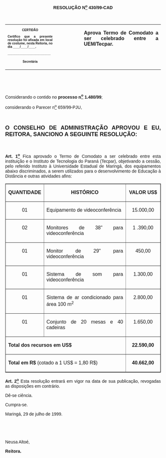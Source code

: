 <BODY>

<B><FONT FACE="Arial"><P ALIGN="CENTER"></P>
<P ALIGN="CENTER">&nbsp;</P>
<P ALIGN="CENTER">RESOLU&Ccedil;&Atilde;O  N<U><SUP>o</U></SUP> 430/99-CAD</P>
<P ALIGN="JUSTIFY"></P>
<P ALIGN="JUSTIFY">&nbsp;</P></B></FONT>
<TABLE CELLSPACING=0 BORDER=0 CELLPADDING=7 WIDTH=621>
<TR><TD WIDTH="32%" VALIGN="TOP">
<B><FONT FACE="Arial" SIZE=1><P ALIGN="CENTER">CERTID&Atilde;O</P>
<P ALIGN="JUSTIFY">   Certifico que a presente resolu&ccedil;&atilde;o foi afixada em local de costume, nesta Reitoria, no dia ____/____/____.</P>
<P ALIGN="JUSTIFY"></P>
<P ALIGN="JUSTIFY">_________________________</P>
<P ALIGN="CENTER">Secret&aacute;ria</B></FONT></TD>
<TD WIDTH="17%" VALIGN="TOP">&nbsp;</TD>
<TD WIDTH="52%" VALIGN="TOP">
<B><FONT FACE="Arial"><P ALIGN="JUSTIFY">Aprova Termo de Comodato a ser celebrado entre a UEM/Tecpar.</B></FONT></TD>
</TR>
</TABLE>

<FONT FACE="Arial"><P ALIGN="JUSTIFY"></P>
<P ALIGN="JUSTIFY">&nbsp;</P>
<P ALIGN="JUSTIFY">&nbsp;</P>
<P ALIGN="JUSTIFY">&#9;Considerando o contido no <B>processo n<U><SUP>o</U></SUP> 1.480/99</B>;</P>
<P ALIGN="JUSTIFY">&#9;considerando o Parecer n<U><SUP>o</U></SUP> 659/99-PJU,</P>
<P ALIGN="JUSTIFY"></P>
<P ALIGN="JUSTIFY">&nbsp;</P>
</FONT><B><FONT FACE="Arial" SIZE=4><P ALIGN="JUSTIFY">O CONSELHO DE ADMINISTRA&Ccedil;&Atilde;O APROVOU E EU, REITORA, SANCIONO A SEGUINTE RESOLU&Ccedil;&Atilde;O:</P>
</FONT><FONT FACE="Arial"><P ALIGN="JUSTIFY"></P>
<P ALIGN="JUSTIFY">&nbsp;</P>
</B><P ALIGN="JUSTIFY">&#9;<B>Art. 1<U><SUP>o</B></U></SUP> Fica aprovado o Termo de Comodato a ser celebrado entre esta institui&ccedil;&atilde;o e o Instituto de Tecnologia do Paran&aacute; (Tecpar), objetivando a cess&atilde;o, pelo referido Instituto &agrave; Universidade Estadual de Maring&aacute;, dos equipamentos abaixo discriminados, a serem utilizados para o desenvolvimento de Educa&ccedil;&atilde;o &agrave; Dist&acirc;ncia e outras atividades afins:</P>
<P ALIGN="JUSTIFY"></P></FONT>
<TABLE BORDER CELLSPACING=1 CELLPADDING=4 WIDTH=623>
<TR><TD WIDTH="20%" VALIGN="TOP">
<B><FONT FACE="Arial"><P ALIGN="JUSTIFY">QUANTIDADE</B></FONT></TD>
<TD WIDTH="56%" VALIGN="TOP">
<B><FONT FACE="Arial"><P ALIGN="CENTER">HIST&Oacute;RICO</B></FONT></TD>
<TD WIDTH="23%" VALIGN="TOP">
<B><FONT FACE="Arial"><P ALIGN="CENTER">VALOR US$</B></FONT></TD>
</TR>
<TR><TD WIDTH="20%" VALIGN="TOP">
<FONT FACE="Arial"><P ALIGN="CENTER">01</FONT></TD>
<TD WIDTH="56%" VALIGN="TOP">
<FONT FACE="Arial"><P ALIGN="JUSTIFY">Equipamento de videoconfer&ecirc;ncia</FONT></TD>
<TD WIDTH="23%" VALIGN="TOP">
<FONT FACE="Arial"><P ALIGN="CENTER">15.000,00</FONT></TD>
</TR>
<TR><TD WIDTH="20%" VALIGN="TOP">
<FONT FACE="Arial"><P ALIGN="CENTER">02</FONT></TD>
<TD WIDTH="56%" VALIGN="TOP">
<FONT FACE="Arial"><P ALIGN="JUSTIFY">Monitores de 38&quot; para videoconfer&ecirc;ncia</FONT></TD>
<TD WIDTH="23%" VALIGN="TOP">
<FONT FACE="Arial"><P ALIGN="CENTER">1 .390,00</FONT></TD>
</TR>
<TR><TD WIDTH="20%" VALIGN="TOP">
<FONT FACE="Arial"><P ALIGN="CENTER">01</FONT></TD>
<TD WIDTH="56%" VALIGN="TOP">
<FONT FACE="Arial"><P ALIGN="JUSTIFY">Monitor de 29&quot; para videoconfer&ecirc;ncia</FONT></TD>
<TD WIDTH="23%" VALIGN="TOP">
<FONT FACE="Arial"><P ALIGN="CENTER">   450,00</FONT></TD>
</TR>
<TR><TD WIDTH="20%" VALIGN="TOP">
<FONT FACE="Arial"><P ALIGN="CENTER">01</FONT></TD>
<TD WIDTH="56%" VALIGN="TOP">
<FONT FACE="Arial"><P ALIGN="JUSTIFY">Sistema de som para videoconfer&ecirc;ncia</FONT></TD>
<TD WIDTH="23%" VALIGN="TOP">
<FONT FACE="Arial"><P ALIGN="CENTER">1.300,00</FONT></TD>
</TR>
<TR><TD WIDTH="20%" VALIGN="TOP">
<FONT FACE="Arial"><P ALIGN="CENTER">01</FONT></TD>
<TD WIDTH="56%" VALIGN="TOP">
<FONT FACE="Arial"><P ALIGN="JUSTIFY">Sistema de ar condicionado para &aacute;rea 100 m<SUP>2</SUP></FONT></TD>
<TD WIDTH="23%" VALIGN="TOP">
<FONT FACE="Arial"><P ALIGN="CENTER">2.800,00</FONT></TD>
</TR>
<TR><TD WIDTH="20%" VALIGN="TOP">
<FONT FACE="Arial"><P ALIGN="CENTER">01</FONT></TD>
<TD WIDTH="56%" VALIGN="TOP">
<FONT FACE="Arial"><P ALIGN="JUSTIFY">Conjunto de 20 mesas e 40 cadeiras</FONT></TD>
<TD WIDTH="23%" VALIGN="TOP">
<FONT FACE="Arial"><P ALIGN="CENTER">1.650,00</FONT></TD>
</TR>
<TR><TD WIDTH="77%" VALIGN="TOP" COLSPAN=2>
<B><FONT FACE="Arial"><P ALIGN="JUSTIFY">Total dos recursos em US$</B></FONT></TD>
<TD WIDTH="23%" VALIGN="TOP">
<B><FONT FACE="Arial"><P ALIGN="CENTER">22.590,00</B></FONT></TD>
</TR>
<TR><TD WIDTH="77%" VALIGN="TOP" COLSPAN=2>
<B><FONT FACE="Arial"><P ALIGN="JUSTIFY">Total em R$</B> (cotado a 1 US$ = 1,80 R$)</FONT></TD>
<TD WIDTH="23%" VALIGN="TOP">
<B><FONT FACE="Arial"><P ALIGN="CENTER">40.662,00</B></FONT></TD>
</TR>
</TABLE>

<FONT FACE="Arial"><P ALIGN="JUSTIFY"></P>
<B><P ALIGN="JUSTIFY">&#9;Art. 2<U><SUP>o</U></SUP> </B>Esta resolu&ccedil;&atilde;o entrar&aacute; em vigor na data de sua publica&ccedil;&atilde;o, revogadas as disposi&ccedil;&otilde;es em contr&aacute;rio.</P>
<P ALIGN="JUSTIFY">&#9;D&ecirc;-se ci&ecirc;ncia.</P>
<P ALIGN="JUSTIFY">&#9;Cumpra-se.</P>
<P ALIGN="JUSTIFY"></P>
<P ALIGN="JUSTIFY">&#9;&#9;&#9;&#9;&#9;&#9;Maring&aacute;, 29 de julho de 1999.</P>
<P ALIGN="JUSTIFY"></P>
<P ALIGN="JUSTIFY">&nbsp;</P>
<P ALIGN="JUSTIFY">&nbsp;</P>
<P ALIGN="JUSTIFY">&#9;&#9;&#9;&#9;&#9;&#9;Neusa Alto&eacute;,</P>
<P ALIGN="JUSTIFY">&#9;&#9;&#9;&#9;&#9;&#9;<B>Reitora.</P>
</B></FONT><FONT SIZE=2>
<P>&nbsp;</P></FONT></BODY>
